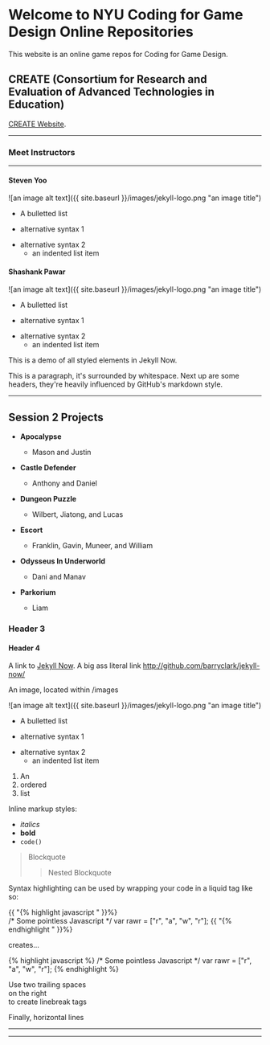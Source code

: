 # Welcome to NYU Coding for Game Design Online Repositories

This website is an online game repos for Coding for Game Design.

## CREATE (Consortium for Research and Evaluation of Advanced Technologies in Education) 

[CREATE Website](https://create.nyu.edu/).

----
### Meet Instructors

----

#### Steven Yoo

![an image alt text]({{ site.baseurl }}/images/jekyll-logo.png "an image title")

* A bulletted list
- alternative syntax 1
+ alternative syntax 2
  - an indented list item
  
  
#### Shashank Pawar

![an image alt text]({{ site.baseurl }}/images/jekyll-logo.png "an image title")

* A bulletted list
- alternative syntax 1
+ alternative syntax 2
  - an indented list item


This is a demo of all styled elements in Jekyll Now. 



This is a paragraph, it's surrounded by whitespace. Next up are some headers, they're heavily influenced by GitHub's markdown style.

----

## Session 2 Projects

+ **Apocalypse**
  - Mason and Justin
  
+ **Castle Defender**
  - Anthony and Daniel
  
+ **Dungeon Puzzle**
  - Wilbert, Jiatong, and Lucas
  
+ **Escort**
  - Franklin, Gavin, Muneer, and William
  
+ **Odysseus In Underworld**
  - Dani and Manav
  
+ **Parkorium**
  - Liam

### Header 3

#### Header 4
 
A link to [Jekyll Now](http://github.com/barryclark/jekyll-now/). A big ass literal link <http://github.com/barryclark/jekyll-now/>
  
An image, located within /images

![an image alt text]({{ site.baseurl }}/images/jekyll-logo.png "an image title")

* A bulletted list
- alternative syntax 1
+ alternative syntax 2
  - an indented list item

1. An
2. ordered
3. list

Inline markup styles: 

- _italics_
- **bold**
- `code()` 
 
> Blockquote
>> Nested Blockquote 
 
Syntax highlighting can be used by wrapping your code in a liquid tag like so:

{{ "{% highlight javascript " }}%}  
/* Some pointless Javascript */
var rawr = ["r", "a", "w", "r"];
{{ "{% endhighlight " }}%}  

creates...

{% highlight javascript %}
/* Some pointless Javascript */
var rawr = ["r", "a", "w", "r"];
{% endhighlight %}
 
Use two trailing spaces  
on the right  
to create linebreak tags  
 
Finally, horizontal lines
 
----
****
